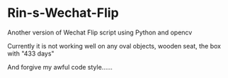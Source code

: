 # Rin-s-Wechat-Flip
Another version of Wechat Flip script using Python and opencv

Currently it is not working well on any oval objects, wooden seat, the box with "433 days"

And forgive my awful code style......
